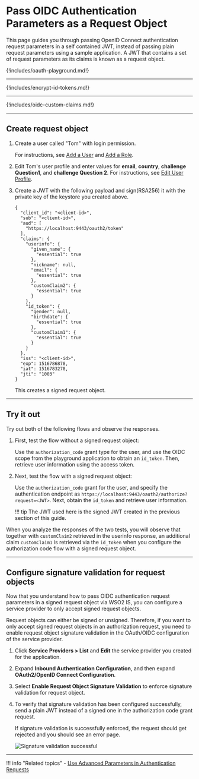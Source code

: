 # Pass OIDC Authentication Parameters as a Request Object

This page guides you through passing OpenID Connect authentication request parameters in a self contained JWT, instead of passing plain request parameters using a sample application. A JWT that contains a set of request parameters as its claims is known as a request object.

{!includes/oauth-playground.md!}

----

{!includes/encrypt-id-tokens.md!}

----

{!includes/oidc-custom-claims.md!}

-----

## Create request object

1. Create a user called "Tom" with login permission.

    For instructions, see [Add a User]({{base_path}}/guides/identity-lifecycles/admin-creation-workflow/) and [Add a Role]({{base_path}}/guides/identity-lifecycles/add-user-roles/).

2. Edit Tom's user profile and enter values for **email**, **country**, **challenge Question1**, and **challenge Question 2**. 
    For instructions, see [Edit User Profile]({{base_path}}/guides/identity-lifecycles/update-profile/).

3. Create a JWT with the following payload and sign(RSA256) it with the private key of the keystore you created above.

    ```
    {
      "client_id": "<client-id>",
      "sub": "<client-id>",
      "aud": [
        "https://localhost:9443/oauth2/token"
      ],
      "claims": {
        "userinfo": {
          "given_name": {
            "essential": true
          },
          "nickname": null,
          "email": {
            "essential": true
          },
          "customClaim2": {
            "essential": true
          }
        },
        "id_token": {
          "gender": null,
          "birthdate": {
            "essential": true
          },
          "customClaim1": {
            "essential": true
          }
        }
      },
      "iss": "<client-id>",
      "exp": 1516786878,
      "iat": 1516783278,
      "jti": "1003"
    }
    ```

    This creates a signed request object.

----

## Try it out

Try out both of the following flows and observe the responses.

1. First, test the flow without a signed request object:
    
    Use the `authorization_code` grant type for the user, and use the OIDC scope from the playground application to obtain an `id_token`. Then, retrieve user information using the access token.

2. Next, test the flow with a signed request object:

    Use the `authorization_code` grant for the user, and specify the authentication endpoint as `https://localhost:9443/oauth2/authorize?request=<JWT>`. Next, obtain the `id_token` and retrieve user information.

    !!! tip
        The JWT used here is the signed JWT created in the previous section of this guide.

When you analyze the responses of the two tests, you will observe that together with `customClaim2` retrieved in the userinfo response, an additional claim `customClaim1` is retrieved via the `id_token` when you configure the authorization code flow with a signed request object.   

-----

## Configure signature validation for request objects

Now that you understand how to pass OIDC authentication request parameters in a signed request object via WSO2 IS, you can configure a service provider to only accept signed request objects.

Request objects can either be signed or unsigned. Therefore, if you want to only accept signed request objects in an authorization request, you need to enable request object signature validation in the OAuth/OIDC configuration of the service provider.

1. Click **Service Providers > List** and **Edit** the service provider you created for the application.

2. Expand **Inbound Authentication Configuration**, and then expand **OAuth2/OpenID Connect Configuration**.

3. Select **Enable Request Object Signature Validation** to enforce signature validation for request object.

4. To verify that signature validation has been configured successfully, send a plain JWT instead of a signed one in the authorization code grant request.

    If signature validation is successfully enforced, the request should get rejected and you should see an error page.

    ![Signature validation successful]({{base_path}}/assets/img/samples/signature-validation-successful.png)

---- 

!!! info "Related topics"
    - [Use Advanced Parameters in Authentication Requests ]({{base_path}}/guides/login/oidc-parameters-in-auth-request/)